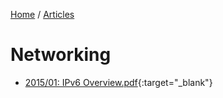 [Home](/) / [Articles](/docs/articles)
# Networking

* [2015/01: IPv6 Overview.pdf](2015-01/IPv6%20Overview.pdf){:target="_blank"}
